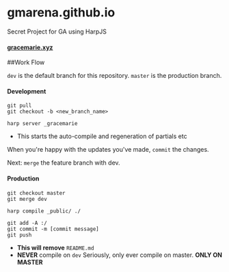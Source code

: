 # gmarena.github.io
Secret Project for GA using HarpJS

#### <a href="http://www.gracemarie.xyz" target="_blank">gracemarie.xyz</a>

##Work Flow

`dev` is the default branch for this repository.
`master` is the production branch.

#### Development

```shell
git pull
git checkout -b <new_branch_name>
```

```shell
harp server _gracemarie
```
- This starts the auto-compile and regeneration of partials etc

When you're happy with the updates you've made, `commit` the changes.

Next: `merge` the feature branch with dev.

#### Production

```shell
git checkout master
git merge dev
```

```shell
harp compile _public/ ./
```

```shell
git add -A :/
git commit -m [commit message]
git push
```
- **This will remove** `README.md`
- **NEVER** compile on `dev`
Seriously, only ever compile on master. **ONLY ON MASTER**